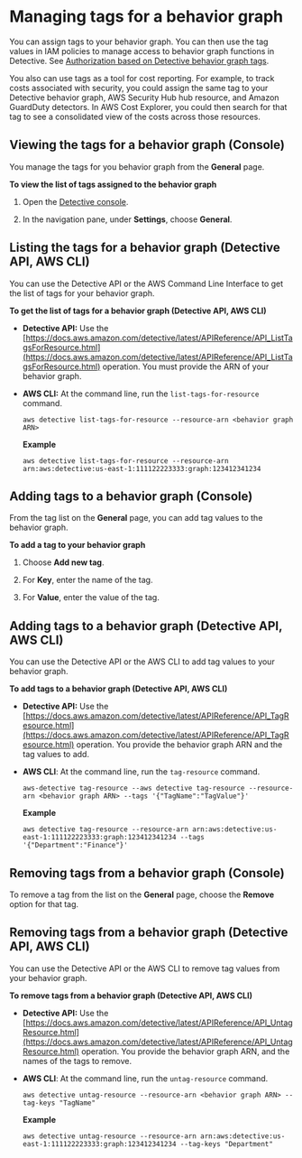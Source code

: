 # Managing tags for a behavior graph<a name="graph-tags"></a>

You can assign tags to your behavior graph\. You can then use the tag values in IAM policies to manage access to behavior graph functions in Detective\. See [Authorization based on Detective behavior graph tags](security_iam_service-with-iam.md#security_iam_service-with-iam-tags)\.

You also can use tags as a tool for cost reporting\. For example, to track costs associated with security, you could assign the same tag to your Detective behavior graph, AWS Security Hub hub resource, and Amazon GuardDuty detectors\. In AWS Cost Explorer, you could then search for that tag to see a consolidated view of the costs across those resources\.

## Viewing the tags for a behavior graph \(Console\)<a name="graph-tags-list-console"></a>

You manage the tags for you behavior graph from the **General** page\.

**To view the list of tags assigned to the behavior graph**

1. Open the [Detective console](https://console.aws.amazon.com/detective/)\.

1. In the navigation pane, under **Settings**, choose **General**\.

## Listing the tags for a behavior graph \(Detective API, AWS CLI\)<a name="graph-tags-list-api"></a>

You can use the Detective API or the AWS Command Line Interface to get the list of tags for your behavior graph\.

**To get the list of tags for a behavior graph \(Detective API, AWS CLI\)**
+ **Detective API:** Use the [https://docs.aws.amazon.com/detective/latest/APIReference/API_ListTagsForResource.html](https://docs.aws.amazon.com/detective/latest/APIReference/API_ListTagsForResource.html) operation\. You must provide the ARN of your behavior graph\.
+ **AWS CLI:** At the command line, run the `list-tags-for-resource` command\.

  ```
  aws detective list-tags-for-resource --resource-arn <behavior graph ARN>
  ```

  **Example**

  ```
  aws detective list-tags-for-resource --resource-arn arn:aws:detective:us-east-1:111122223333:graph:123412341234
  ```

## Adding tags to a behavior graph \(Console\)<a name="graph-tags-add-console"></a>

From the tag list on the **General** page, you can add tag values to the behavior graph\.

**To add a tag to your behavior graph**

1. Choose **Add new tag**\.

1. For **Key**, enter the name of the tag\.

1. For **Value**, enter the value of the tag\.

## Adding tags to a behavior graph \(Detective API, AWS CLI\)<a name="graph-tags-add-api"></a>

You can use the Detective API or the AWS CLI to add tag values to your behavior graph\.

**To add tags to a behavior graph \(Detective API, AWS CLI\)**
+ **Detective API:** Use the [https://docs.aws.amazon.com/detective/latest/APIReference/API_TagResource.html](https://docs.aws.amazon.com/detective/latest/APIReference/API_TagResource.html) operation\. You provide the behavior graph ARN and the tag values to add\.
+ **AWS CLI**: At the command line, run the `tag-resource` command\.

  ```
  aws-detective tag-resource --aws detective tag-resource --resource-arn <behavior graph ARN> --tags '{"TagName":"TagValue"}'
  ```

  **Example**

  ```
  aws detective tag-resource --resource-arn arn:aws:detective:us-east-1:111122223333:graph:123412341234 --tags '{"Department":"Finance"}'
  ```

## Removing tags from a behavior graph \(Console\)<a name="graph-tags-remove-console"></a>

To remove a tag from the list on the **General** page, choose the **Remove** option for that tag\.

## Removing tags from a behavior graph \(Detective API, AWS CLI\)<a name="graph-tags-remove-api"></a>

You can use the Detective API or the AWS CLI to remove tag values from your behavior graph\.

**To remove tags from a behavior graph \(Detective API, AWS CLI\)**
+ **Detective API:** Use the [https://docs.aws.amazon.com/detective/latest/APIReference/API_UntagResource.html](https://docs.aws.amazon.com/detective/latest/APIReference/API_UntagResource.html) operation\. You provide the behavior graph ARN, and the names of the tags to remove\.
+ **AWS CLI**: At the command line, run the `untag-resource` command\.

  ```
  aws detective untag-resource --resource-arn <behavior graph ARN> --tag-keys "TagName"
  ```

  **Example**

  ```
  aws detective untag-resource --resource-arn arn:aws:detective:us-east-1:111122223333:graph:123412341234 --tag-keys "Department"
  ```